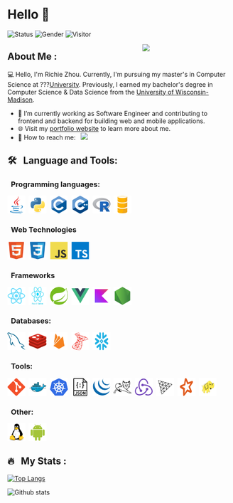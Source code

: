 # Hello :wave:

![Status](https://img.shields.io/badge/status-up-brightgreen) 
![Gender](https://img.shields.io/badge/gender-%F0%9F%A4%B5-lightgrey) 
![Visitor](https://komarev.com/ghpvc/?username=arunike&color=c770f0)

<img align='right' src='https://octodex.github.com/images/codercat.jpg' width='200'>

## About Me :
:computer: Hello, I'm Richie Zhou. Currently, I'm pursuing my master's in Computer Science at ???<a href="" target="blank">University</a>. Previously, I earned my bachelor's degree in Computer Science & Data Science from the <a href="https://cdis.wisc.edu/" target="blank">University of Wisconsin-Madison</a>.

- :office: I’m currently working as Software Engineer and contributing to frontend and backend for building web and mobile applications.
- :globe_with_meridians: Visit my <a href="https://arunike.github.io/" target="blank">portfolio website</a> to learn more about me. 
- :email: How to reach me: &nbsp; <a href="https://www.linkedin.com/in/richiezhou"><img src="https://img.shields.io/badge/linkedin-%230077B5.svg?&style=for-the-badge&logo=linkedin&logoColor=white" /></a>

## 🛠 &nbsp; Language and Tools:

### &nbsp; Programming languages:
<p> 
    <img src="https://github.com/devicons/devicon/blob/master/icons/java/java-original.svg" title="Java" alt="java" width="40" height="40"/>&nbsp;
    <img src="https://github.com/devicons/devicon/blob/master/icons/python/python-original.svg" title="Python" alt="python" width="40" height="40"/>&nbsp;
    <img src="https://github.com/devicons/devicon/blob/master/icons/c/c-original.svg" title="C" alt="c" width="40" height="40"/>&nbsp;
    <img src="https://github.com/devicons/devicon/blob/master/icons/cplusplus/cplusplus-original.svg" title="C++" alt="cpp" width="40" height="40"/>&nbsp;
    <img src="https://github.com/devicons/devicon/blob/master/icons/r/r-original.svg" title="R" alt="r" width="40" height="40"/>&nbsp;
    <img src="https://github.com/arunike/arunike.github.io/blob/main/src/assets/imgs/techstack/sql.png" title="SQL" alt="sql" width="40" height="40"/>&nbsp;
</p>

### &nbsp; Web Technologies
<p>
    <img src="https://github.com/devicons/devicon/blob/master/icons/html5/html5-original.svg" title="HTML5" alt="html" width="40" height="40"/>&nbsp;
    <img src="https://github.com/devicons/devicon/blob/master/icons/css3/css3-original.svg"  title="CSS3" alt="css" width="40" height="40"/>&nbsp;
    <img src="https://github.com/devicons/devicon/blob/master/icons/javascript/javascript-original.svg" title="JavaScript" alt="javascript" width="40" height="40"/>&nbsp;
    <img src="https://github.com/devicons/devicon/blob/master/icons/typescript/typescript-original.svg" title="TypeScript" alt="typescript" width="40" height="40"/>&nbsp;
</p>

### &nbsp; Frameworks
<p>
    <img src="https://github.com/devicons/devicon/blob/master/icons/react/react-original.svg" title="React" alt="react" width="40" height="40"/>&nbsp;
    <img src="https://github.com/arunike/arunike.github.io/blob/main/src/assets/imgs/techstack/react-native.png" title="React Native" alt="react native" width="40" height="40"/>&nbsp;
    <img src="https://github.com/devicons/devicon/blob/master/icons/spring/spring-original.svg" title="Spring Boot" alt="spring boot" width="40" height="40"/>&nbsp;
    <img src="https://github.com/devicons/devicon/blob/master/icons/vuejs/vuejs-original.svg" title="Vue" alt="vue" width="40" height="40"/>&nbsp;
    <img src="https://github.com/devicons/devicon/blob/master/icons/kotlin/kotlin-original.svg" title="Kotlin" alt="kotlin" width="40" height="40"/>&nbsp;
    <img src="https://github.com/devicons/devicon/blob/master/icons/nodejs/nodejs-original.svg" title="NodeJS" alt="nodejs" width="40" height="40"/>&nbsp;
</p>

### &nbsp; Databases:
<p>
    <img src="https://github.com/devicons/devicon/blob/master/icons/mysql/mysql-original.svg" title="Mysql" alt="mysql" width="40" height="40"/>&nbsp;
    <img src="https://github.com/devicons/devicon/blob/master/icons/redis/redis-original.svg" title="Redis" alt="redis" width="40" height="40"/>&nbsp;
    <img src="https://github.com/devicons/devicon/blob/master/icons/firebase/firebase-plain.svg" title="Firebase" alt="firebase" width="40" height="40"/>&nbsp;
    <img src="https://github.com/devicons/devicon/blob/master/icons/microsoftsqlserver/microsoftsqlserver-plain.svg" title="Sql Server" alt="sql server" width="40" height="40"/>&nbsp;
    <img src="https://github.com/arunike/arunike.github.io/blob/main/src/assets/imgs/techstack/snowflake.png" title="Snowflake" alt="snowflake" width="40" height="40"/>&nbsp;
</p>

### &nbsp; Tools:
<p>
    <img src="https://github.com/devicons/devicon/blob/master/icons/git/git-original.svg" title="Git" alt="git" width="40" height="40"/>&nbsp;
    <img src="https://github.com/devicons/devicon/blob/master/icons/docker/docker-original.svg" title="Docker" alt="docker" width="40" height="40"/>&nbsp;
    <img src="https://github.com/devicons/devicon/blob/master/icons/kubernetes/kubernetes-plain.svg" title="Kubernetes" alt="k8s" width="40" height="40"/>&nbsp;
    <img src="https://github.com/arunike/arunike.github.io/blob/main/src/assets/imgs/techstack/json.png" title="JSON" alt="json" width="40" height="40"/>&nbsp;
    <img src="https://github.com/devicons/devicon/blob/master/icons/jquery/jquery-original.svg" title="JQuery" alt="jquery" width="40" height="40"/>&nbsp;
    <img src="https://github.com/devicons/devicon/blob/master/icons/tomcat/tomcat-line.svg" title="Tomcat" alt="tomcat" width="40" height="40"/>&nbsp;
    <img src="https://github.com/devicons/devicon/blob/master/icons/redux/redux-original.svg" title="Redux" alt="redux" width="40" height="40"/>&nbsp;
    <img src="https://github.com/devicons/devicon/blob/master/icons/threejs/threejs-original.svg" title="ThreeJS" alt="threeJS" width="40" height="40"/>&nbsp;
    <img src="https://github.com/arunike/arunike.github.io/blob/main/src/assets/imgs/techstack/spark.png" title="Spark" alt="spark" width="40" height="40"/>&nbsp;
    <img src="https://github.com/arunike/arunike.github.io/blob/main/src/assets/imgs/techstack/hdfs.png" title="HDFS" alt="HDFS" width="40" height="40"/>&nbsp; 
    <!-- <img src="https://github.com/arunike/arunike.github.io/blob/main/src/assets/imgs/techstack/cassandra.png" title="Cassandra" alt="Cassandra" width="40" height="40"/>&nbsp;
    <img src="https://github.com/arunike/arunike.github.io/blob/main/src/assets/imgs/techstack/kafka.png" title="Kafka" alt="Kafka" width="40" height="40"/>&nbsp; -->
</p>

### &nbsp; Other:
<p>
    <img src="https://github.com/devicons/devicon/blob/master/icons/linux/linux-original.svg" title="Linux" alt="Linux" width="40" height="40"/>&nbsp;
    <img src="https://github.com/devicons/devicon/blob/master/icons/android/android-original.svg" title="Android" alt="Android" width="40" height="40"/>&nbsp;
</p>

## :fire: &nbsp; My Stats :
[![Top Langs](https://github-readme-stats.vercel.app/api/top-langs/?username=arunike&layout=compact&langs_count=8&hide=assembly,makefile,perl,m4,lua,dtrace,shell,html)](https://github.com/anuraghazra/github-readme-stats)

![Github stats](https://github-readme-stats.vercel.app/api?username=arunike&show_icons=true)
